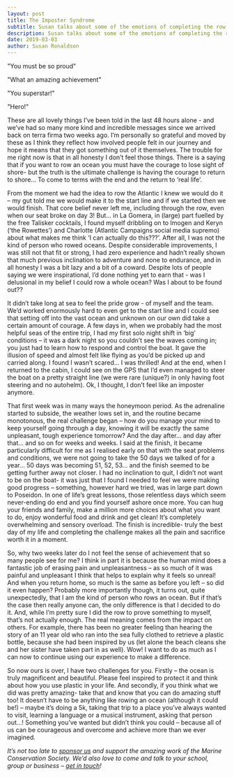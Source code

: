 ```yaml
---
layout: post
title: The Imposter Syndrome
subtitle: Susan talks about some of the emotions of completing the row.
description: Susan talks about some of the emotions of completing the row.
date: 2019-03-03
author: Susan Ronaldson
---
```

[contact]: /contact
[support]: /support

"You must be so proud"

"What an amazing achievement"

"You superstar!"

"Hero!"

These are all lovely things I’ve been told in the last 48 hours alone - and we’ve had so many more kind and incredible messages since we arrived back on terra firma two weeks ago. I’m personally so grateful and moved by these as I think they reflect how involved people felt in our journey and hope it means that they got something out of it themselves. The trouble for me right now is that in all honesty I don’t feel those things. There is a saying that if you want to row an ocean you must have the courage to lose sight of shore- but the truth is the ultimate challenge is having the courage to return to shore… To come to terms with the end and the return to ‘real life’.

From the moment we had the idea to row the Atlantic I knew we would do it – my gut told me we would make it to the start line and if we started then we would finish. That core belief never left me, including through the row, even when our seat broke on day 3! But… in La Gomera, in (large) part fuelled by the free Talisker cocktails, I found myself dribbling on to Imogen and Keryn (‘the Rowettes’) and Charlotte (Atlantic Campaigns social media supremo) about what makes me think ‘I can actually do this???’. After all, I was not the kind of person who rowed oceans. Despite considerable improvements, I was still not that fit or strong, I had zero experience and hadn’t really shown that much previous inclination to adventure and none to endurance, and in all honesty I was a bit lazy and a bit of a coward. Despite lots of people saying we were inspirational, I’d done nothing yet to earn that - was I delusional in my belief I could row a whole ocean? Was I about to be found out??

It didn’t take long at sea to feel the pride grow - of myself and the team. We’d worked enormously hard to even get to the start line and I could see that setting off into the vast ocean and unknown on our own did take a certain amount of courage. A few days in, when we probably had the most helpful seas of the entire trip, I had my first solo night shift in ‘big’ conditions – it was a dark night so you couldn’t see the waves coming in; you just had to learn how to respond and control the boat. It gave the illusion of speed and almost felt like flying as you’d be picked up and carried along. I found I wasn’t scared… I was thrilled! And at the end, when I returned to the cabin, I could see on the GPS that I’d even managed to steer the boat on a pretty straight line (we were rare (unique?) in only having foot steering and no autohelm). Ok, I thought, I don’t feel like an imposter anymore.

That first week was in many ways the honeymoon period. As the adrenaline started to subside, the weather lows set in, and the routine became monotonous, the real challenge began – how do you manage your mind to keep yourself going through a day, knowing it will be exactly the same unpleasant, tough experience tomorrow? And the day after... and day after that… and so on for weeks and weeks. I said at the finish, it became particularly difficult for me as I realised early on that with the seat problems and conditions, we were not going to take the 50 days we talked of for a year… 50 days was becoming 51, 52, 53… and the finish seemed to be getting further away not closer. I had no inclination to quit, I didn’t not want to be on the boat- it was just that I found I needed to feel we were making good progress – something, however hard we tried, was in large part down to Poseidon.
In one of life’s great lessons, those relentless days which seem never-ending do end and you find yourself ashore once more. You can hug your friends and family, make a million more choices about what you want to do, enjoy wonderful food and drink and get clean! It’s completely overwhelming and sensory overload. The finish is incredible- truly the best day of my life and completing the challenge makes all the pain and sacrifice worth it in a moment.

So, why two weeks later do I not feel the sense of achievement that so many people see for me? I think in part it is because the human mind does a fantastic job of erasing pain and unpleasantness – as so much of it was painful and unpleasant I think that helps to explain why it feels so unreal! And when you return home, so much is the same as before you left – so did it even happen?
Probably more importantly though, it turns out, quite unexpectedly, that I am the kind of person who rows an ocean. But if that’s the case then really anyone can, the only difference is that I decided to do it. And, while I’m pretty sure I did the row to prove something to myself, that’s not actually enough. The real meaning comes from the impact on others. For example, there has been no greater feeling than hearing the story of an 11 year old who ran into the sea fully clothed to retrieve a plastic bottle, because she had been inspired by us (let alone the beach cleans she and her sister have taken part in as well). Wow! I want to do as much as I can now to continue using our experience to make a difference.

So now ours is over, I have two challenges for you. Firstly – the ocean is truly magnificent and beautiful. Please feel inspired to protect it and think about how you use plastic in your life. And secondly, if you think what we did was pretty amazing- take that and know that you can do amazing stuff too! It doesn’t have to be anything like rowing an ocean (although it could be!) – maybe it’s doing a 5k, taking that trip to a place you’ve always wanted to visit, learning a language or a musical instrument, asking that person out…! Something you’ve wanted but didn’t think you could – because all of us can be courageous and overcome and achieve more than we ever imagined.

_It’s not too late to [sponsor us][support] and support the amazing work of the Marine Conservation Society. We’d also love to come and talk to your school, group or business – [get in touch][contact]!_
